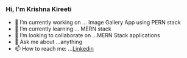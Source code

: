 ### Hi, I'm Krishna Kireeti

<!--
**krishnakiriti04/krishnakiriti04** is a ✨ _special_ ✨ repository because its `README.md` (this file) appears on your GitHub profile.-->


- 🔭 I’m currently working on ... Image Gallery App using PERN stack
- 🌱 I’m currently learning ... MERN stack
- 👯 I’m looking to collaborate on ...MERN Stack applications
- 💬 Ask me about ...anything
- 📫 How to reach me: ...[Linkedin](https://www.linkedin.com/in/krishna-kireeti-mamidi/)
